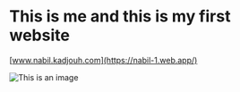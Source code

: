 # This is me and this is my first website

[www.nabil.kadjouh.com](https://nabil-1.web.app/)

![This is an image](https://github.com/Bill29200/www.nabil.kadjouh.com/blob/master/imgs/b3.jpg)

